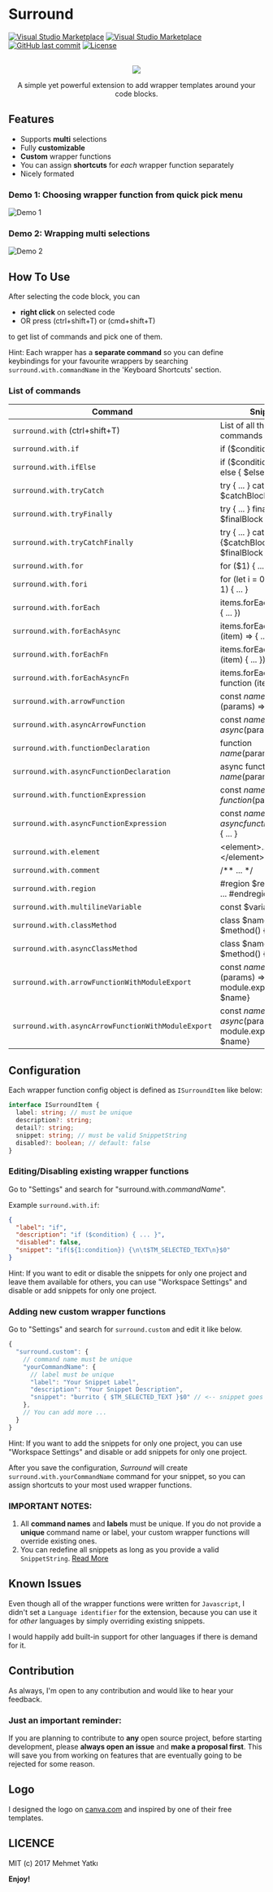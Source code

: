 # Surround

[![Visual Studio Marketplace](https://img.shields.io/vscode-marketplace/v/yatki.vscode-surround.svg?style=flat-square)](https://marketplace.visualstudio.com/items?itemName=yatki.vscode-surround)
[![Visual Studio Marketplace](https://img.shields.io/vscode-marketplace/d/yatki.vscode-surround.svg?style=flat-square)](https://marketplace.visualstudio.com/items?itemName=yatki.vscode-surround)
[![GitHub last commit](https://img.shields.io/github/last-commit/yatki/vscode-surround.svg?style=flat-square)](https://github.com/yatki/vscode-surround)
[![License](https://img.shields.io/github/license/yatki/vscode-surround.svg?style=flat-square)](https://github.com/yatki/vscode-surround)

<p align="center">
<br />
<img src="images/logo.png">
</p>
<p align="center">
A simple yet powerful extension to add wrapper templates around your code blocks.
</p>

## Features

- Supports **multi** selections
- Fully **customizable**
- **Custom** wrapper functions
- You can assign **shortcuts** for _each_ wrapper function separately
- Nicely formated

### Demo 1: Choosing wrapper function from quick pick menu

![Demo 1](images/demo.gif)

### Demo 2: Wrapping multi selections

![Demo 2](images/demo2.gif)

## How To Use

After selecting the code block, you can

- **right click** on selected code
- OR press (ctrl+shift+T) or (cmd+shift+T)

to get list of commands and pick one of them.

Hint: Each wrapper has a **separate command** so you can define keybindings for your favourite wrappers by searching `surround.with.commandName` in the 'Keyboard Shortcuts' section.

### List of commands

| Command                                            | Snippet                                                              |
| -------------------------------------------------- | -------------------------------------------------------------------- |
| `surround.with` (ctrl+shift+T)                     | List of all the enabled commands below                               |
| `surround.with.if`                                 | if (\$condition) { ... }                                             |
| `surround.with.ifElse`                             | if ($condition) { ... } else { $else }                               |
| `surround.with.tryCatch`                           | try { ... } catch (err) { \$catchBlock }                             |
| `surround.with.tryFinally`                         | try { ... } finally { \$finalBlock }                                 |
| `surround.with.tryCatchFinally`                    | try { ... } catch (err) {$catchBlock} finally { $finalBlock }        |
| `surround.with.for`                                | for (\$1) { ... }                                                    |
| `surround.with.fori`                               | for (let i = 0; ... ; i = i + 1) { ... }                             |
| `surround.with.forEach`                            | items.forEach((item) => { ... })                                     |
| `surround.with.forEachAsync`                       | items.forEach(async (item) => { ... })                               |
| `surround.with.forEachFn`                          | items.forEach(function (item) { ... })                               |
| `surround.with.forEachAsyncFn`                     | items.forEach(async function (item) { ... })                         |
| `surround.with.arrowFunction`                      | const $name = ($params) => { ... }                                   |
| `surround.with.asyncArrowFunction`                 | const $name = async ($params) => { ... }                             |
| `surround.with.functionDeclaration`                | function $name ($params) { ... }                                     |
| `surround.with.asyncFunctionDeclaration`           | async function $name ($params) { ... }                               |
| `surround.with.functionExpression`                 | const $name = function ($params) { ... }                             |
| `surround.with.asyncFunctionExpression`            | const $name = async function ($params) { ... }                       |
| `surround.with.element`                            | \<element\>...\</element\>                                           |
| `surround.with.comment`                            | /\*\* ... \*/                                                        |
| `surround.with.region`                             | #region \$regionName ... #endregion                                  |
| `surround.with.multilineVariable`                  | const \$variable = \`...\`;                                          |
| `surround.with.classMethod`                        | class $name { $method() { ... } }                                    |
| `surround.with.asyncClassMethod`                   | class $name { async $method() { ... } }                              |
| `surround.with.arrowFunctionWithModuleExport`      | const $name = ($params) => { ... }; module.exports = { \$name}       |
| `surround.with.asyncArrowFunctionWithModuleExport` | const $name = async ($params) => { ... }; module.exports = { \$name} |

## Configuration

Each wrapper function config object is defined as `ISurroundItem` like below:

```ts
interface ISurroundItem {
  label: string; // must be unique
  description?: string;
  detail?: string;
  snippet: string; // must be valid SnippetString
  disabled?: boolean; // default: false
}
```

### Editing/Disabling existing wrapper functions

Go to "Settings" and search for "surround.with._commandName_".

Example `surround.with.if`:

```json
{
  "label": "if",
  "description": "if ($condition) { ... }",
  "disabled": false,
  "snippet": "if(${1:condition}) {\n\t$TM_SELECTED_TEXT\n}$0"
}
```

Hint: If you want to edit or disable the snippets for only one project and leave them available for others, you can use "Workspace Settings" and disable or add snippets for only one project.

### Adding new custom wrapper functions

Go to "Settings" and search for `surround.custom` and edit it like below.

```js
{
  "surround.custom": {
    // command name must be unique
    "yourCommandName": {
      // label must be unique
      "label": "Your Snippet Label",
      "description": "Your Snippet Description",
      "snippet": "burrito { $TM_SELECTED_TEXT }$0" // <-- snippet goes here.
    },
    // You can add more ...
  }
}
```

Hint: If you want to add the snippets for only one project, you can use "Workspace Settings" and disable or add snippets for only one project.

After you save the configuration, _Surround_ will create `surround.with.yourCommandName` command for your snippet, so you can assign shortcuts to your most used wrapper functions.

### IMPORTANT NOTES:

1.  All **command names** and **labels** must be unique. If you do not provide a **unique** command name or label, your custom wrapper functions will override existing ones.
1.  You can redefine all snippets as long as you provide a valid `SnippetString`. [Read More](https://code.visualstudio.com/docs/extensionAPI/vscode-api#SnippetString)

## Known Issues

Even though all of the wrapper functions were written for `Javascript`, I didn't set a `Language identifier` for the extension, because you can use it for _other_ languages by simply overriding existing snippets.

I would happily add built-in support for other languages if there is demand for it.

## Contribution

As always, I'm open to any contribution and would like to hear your feedback.

### Just an important reminder:

If you are planning to contribute to **any** open source project,
before starting development, please **always open an issue** and **make a proposal first**.
This will save you from working on features that are eventually going to be rejected for some reason.

## Logo

I designed the logo on [canva.com](https://canva.com) and inspired by one of their free templates.

## LICENCE

MIT (c) 2017 Mehmet Yatkı

**Enjoy!**
